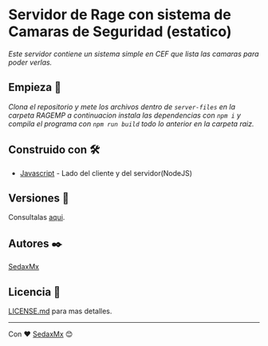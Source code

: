 # Servidor de Rage con sistema de Camaras de Seguridad (estatico)
_Este servidor contiene un sistema simple en CEF que lista las camaras para poder verlas._

## Empieza 🚀

_Clona el repositorio y mete los archivos dentro de ```server-files``` en la carpeta RAGEMP a continuacion instala las dependencias con ```npm i``` y compila el programa con ```npm run build``` todo lo anterior en la carpeta raiz._

## Construido con 🛠️

* [Javascript](https://es.wikipedia.org/wiki/Pawn) - Lado del cliente y del servidor(NodeJS)

## Versiones 📌

Consultalas [aqui](https://github.com/SedaxMx/sistema-de-camaras-rage/releases/tag/Version).

## Autores ✒️

[SedaxMx](https://github.com/SedaxMx)

## Licencia 📄

[LICENSE.md](LICENSE.md) para mas detalles.

---
Con ❤️ [SedaxMx](https://github.com/SedaxMx) 😊
